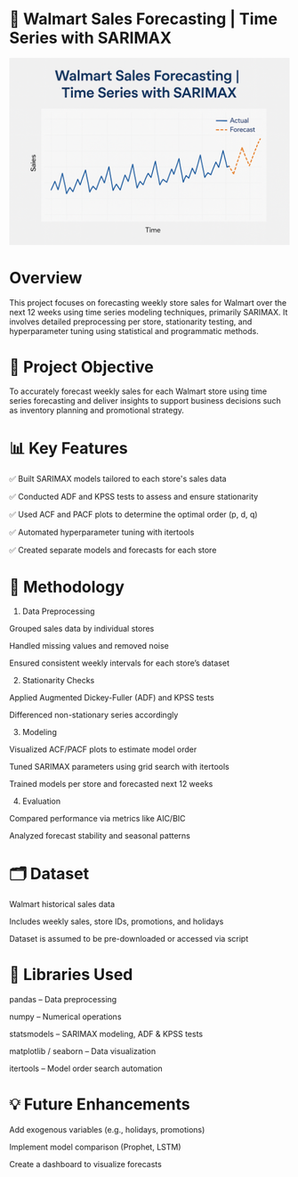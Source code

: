 # **🛒 Walmart Sales Forecasting | Time Series with SARIMAX**

![Walmart_project_png](images/walmart_project_image.png)

# Overview

This project focuses on forecasting weekly store sales for Walmart over the next 12 weeks using time series modeling techniques, 
primarily SARIMAX. It involves detailed preprocessing per store, stationarity testing, and hyperparameter tuning using statistical 
and programmatic methods.

# 📌 Project Objective

To accurately forecast weekly sales for each Walmart store using time series forecasting and deliver
insights to support business decisions such as inventory planning and promotional strategy.

# 📊 Key Features

✅ Built SARIMAX models tailored to each store's sales data

✅ Conducted ADF and KPSS tests to assess and ensure stationarity

✅ Used ACF and PACF plots to determine the optimal order (p, d, q)

✅ Automated hyperparameter tuning with itertools

✅ Created separate models and forecasts for each store

# 🧠 Methodology

1. Data Preprocessing

Grouped sales data by individual stores

Handled missing values and removed noise

Ensured consistent weekly intervals for each store’s dataset

2. Stationarity Checks

Applied Augmented Dickey-Fuller (ADF) and KPSS tests

Differenced non-stationary series accordingly

3. Modeling

Visualized ACF/PACF plots to estimate model order

Tuned SARIMAX parameters using grid search with itertools

Trained models per store and forecasted next 12 weeks

4. Evaluation

Compared performance via metrics like AIC/BIC

Analyzed forecast stability and seasonal patterns

# 🗂️ Dataset

Walmart historical sales data

Includes weekly sales, store IDs, promotions, and holidays

Dataset is assumed to be pre-downloaded or accessed via script

# 🧪 Libraries Used

pandas – Data preprocessing

numpy – Numerical operations

statsmodels – SARIMAX modeling, ADF & KPSS tests

matplotlib / seaborn – Data visualization

itertools – Model order search automation

# 💡 Future Enhancements

Add exogenous variables (e.g., holidays, promotions)

Implement model comparison (Prophet, LSTM)

Create a dashboard to visualize forecasts
